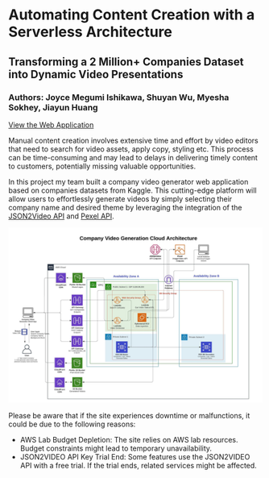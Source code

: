 # Automating Content Creation with a Serverless Architecture
## Transforming a 2 Million+ Companies Dataset into Dynamic Video Presentations
### Authors: Joyce Megumi Ishikawa, Shuyan Wu, Myesha Sokhey, Jiayun Huang

[View the Web Application](https://frontendcodegroup2.s3.amazonaws.com/videogenerator.html)

Manual content creation involves extensive time and effort by video editors that need to search for video assets, apply copy, styling etc. This process can be time-consuming and may lead to delays in delivering timely content to customers, potentially missing valuable opportunities.

In this project my team built a company video generator web application based on companies datasets from Kaggle. This cutting-edge platform will allow users to effortlessly generate videos by simply selecting their company name and desired theme by leveraging the integration of the [JSON2Video API](https://json2video.com/) and [Pexel API](https://www.pexels.com/api/).

<img src="Company Video Generation Cloud Architecture.jpeg"/>

Please be aware that if the site experiences downtime or malfunctions, it could be due to the following reasons:
* AWS Lab Budget Depletion: The site relies on AWS lab resources. Budget constraints might lead to temporary unavailability.
* JSON2VIDEO API Key Trial End: Some features use the JSON2VIDEO API with a free trial. If the trial ends, related services might be affected.
